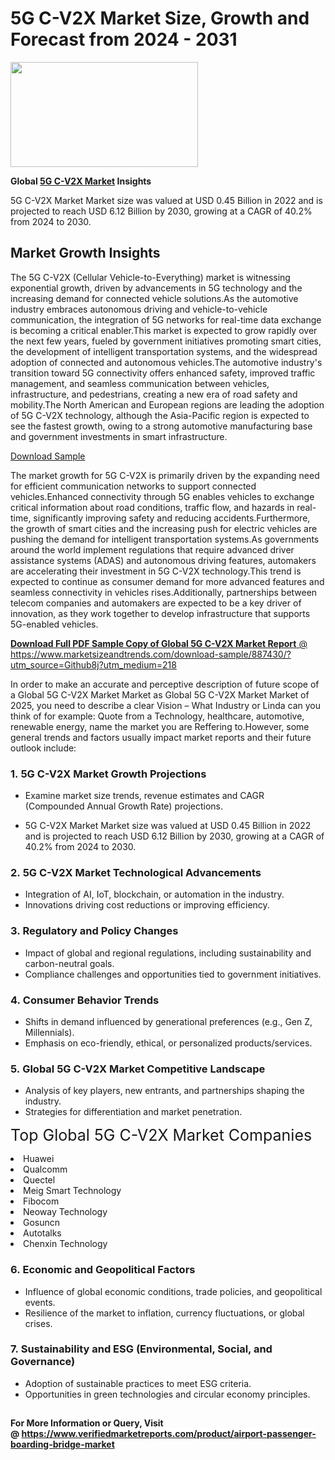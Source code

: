 <H1>5G C-V2X Market Size, Growth and Forecast from 2024 - 2031</H1><img class="aligncenter size-medium wp-image-584254" src="https://thirdeyenews.in/wp-content/uploads/2024/09/Global-Market-Research-300x168.jpeg" alt="" width="300" height="168" /><p><strong>Global&nbsp;<a href="https://www.marketsizeandtrends.com/download-sample/887430/?utm_source=Github8j?utm_medium=218">5G C-V2X Market</a> Insights</strong></p><p>5G C-V2X Market Market size was valued at USD 0.45 Billion in 2022 and is projected to reach USD 6.12 Billion by 2030, growing at a CAGR of 40.2% from 2024 to 2030.</p><p><h2>Market Growth Insights</h2> <p>The 5G C-V2X (Cellular Vehicle-to-Everything) market is witnessing exponential growth, driven by advancements in 5G technology and the increasing demand for connected vehicle solutions.As the automotive industry embraces autonomous driving and vehicle-to-vehicle communication, the integration of 5G networks for real-time data exchange is becoming a critical enabler.This market is expected to grow rapidly over the next few years, fueled by government initiatives promoting smart cities, the development of intelligent transportation systems, and the widespread adoption of connected and autonomous vehicles.The automotive industry's transition toward 5G connectivity offers enhanced safety, improved traffic management, and seamless communication between vehicles, infrastructure, and pedestrians, creating a new era of road safety and mobility.The North American and European regions are leading the adoption of 5G C-V2X technology, although the Asia-Pacific region is expected to see the fastest growth, owing to a strong automotive manufacturing base and government investments in smart infrastructure.</p> <p><a href="#">Download Sample</a></p> <p>The market growth for 5G C-V2X is primarily driven by the expanding need for efficient communication networks to support connected vehicles.Enhanced connectivity through 5G enables vehicles to exchange critical information about road conditions, traffic flow, and hazards in real-time, significantly improving safety and reducing accidents.Furthermore, the growth of smart cities and the increasing push for electric vehicles are pushing the demand for intelligent transportation systems.As governments around the world implement regulations that require advanced driver assistance systems (ADAS) and autonomous driving features, automakers are accelerating their investment in 5G C-V2X technology.This trend is expected to continue as consumer demand for more advanced features and seamless connectivity in vehicles rises.Additionally, partnerships between telecom companies and automakers are expected to be a key driver of innovation, as they work together to develop infrastructure that supports 5G-enabled vehicles.</p> <p><a href="#"></p><p><span class=""><strong>Download Full PDF Sample Copy of Global 5G C-V2X Market Report</strong> @ <a href="https://www.marketsizeandtrends.com/download-sample/887430/?utm_source=Github8j?utm_medium=218" target="_blank">https://www.marketsizeandtrends.com/download-sample/887430/?utm_source=Github8j?utm_medium=218</a></span></p><p>In order to make an accurate and perceptive description of future scope of a Global&nbsp;5G C-V2X Market Market as Global&nbsp;5G C-V2X Market Market of 2025, you need to describe a clear Vision &ndash; What Industry or Linda can you think of for example: Quote from a Technology, healthcare, automotive, renewable energy, name the market you are Reffering to.However, some general trends and factors usually impact market reports and their future outlook include:</p><h3>1.&nbsp;<strong>5G C-V2X Market Growth Projections</strong></h3><ul><li>Examine market size trends, revenue estimates and CAGR (Compounded Annual Growth Rate) projections.</li><li><p>5G C-V2X Market Market size was valued at USD 0.45 Billion in 2022 and is projected to reach USD 6.12 Billion by 2030, growing at a CAGR of 40.2% from 2024 to 2030.</p></li></ul><h3>2.&nbsp;<strong>5G C-V2X Market Technological Advancements</strong></h3><ul><li>Integration of AI, IoT, blockchain, or automation in the industry.</li><li>Innovations driving cost reductions or improving efficiency.</li></ul><h3>3.&nbsp;<strong>Regulatory and Policy Changes</strong></h3><ul><li>Impact of global and regional regulations, including sustainability and carbon-neutral goals.</li><li>Compliance challenges and opportunities tied to government initiatives.</li></ul><h3>4.&nbsp;<strong>Consumer Behavior Trends</strong></h3><ul><li>Shifts in demand influenced by generational preferences (e.g., Gen Z, Millennials).</li><li>Emphasis on eco-friendly, ethical, or personalized products/services.</li></ul><h3>5.&nbsp;<strong>Global 5G C-V2X Market Competitive Landscape</strong></h3><ul><li>Analysis of key players, new entrants, and partnerships shaping the industry.</li><li>Strategies for differentiation and market penetration.</li></ul><p data-pm-slice="1 1 []"><span style="color: inherit; font-family: inherit; font-size: 25px;">Top Global 5G C-V2X Market Companies</span></p><div class="" data-test-id=""><p><li>Huawei</li><li> Qualcomm</li><li> Quectel</li><li> Meig Smart Technology</li><li> Fibocom</li><li> Neoway Technology</li><li> Gosuncn</li><li> Autotalks</li><li> Chenxin Technology</li></p></div><h3>6.&nbsp;<strong>Economic and Geopolitical Factors</strong></h3><ul><li>Influence of global economic conditions, trade policies, and geopolitical events.</li><li>Resilience of the market to inflation, currency fluctuations, or global crises.</li></ul><h3>7.&nbsp;<strong>Sustainability and ESG (Environmental, Social, and Governance)</strong></h3><ul><li>Adoption of sustainable practices to meet ESG criteria.</li><li>Opportunities in green technologies and circular economy principles.</li></ul><h2><strong style="font-size: 14px;">For More Information or Query, Visit @&nbsp;</strong><a style="background-color: #ffffff; font-size: 14px;" href="https://www.marketsizeandtrends.com/report/5g-c-v2x-market/" target="_blank">https://www.verifiedmarketreports.com/product/airport-passenger-boarding-bridge-market</a></h2>